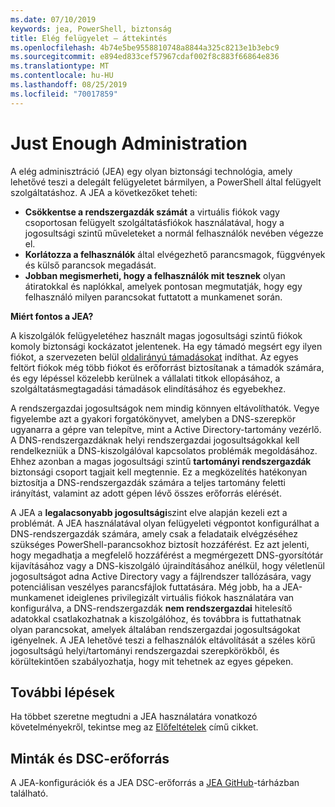 ```yaml
---
ms.date: 07/10/2019
keywords: jea, PowerShell, biztonság
title: Elég felügyelet – áttekintés
ms.openlocfilehash: 4b74e5be9558810748a8844a325c8213e1b3ebc9
ms.sourcegitcommit: e894ed833cef57967cdaf002f8c883f66864e836
ms.translationtype: MT
ms.contentlocale: hu-HU
ms.lasthandoff: 08/25/2019
ms.locfileid: "70017859"
---
```

# <a name="just-enough-administration"></a>Just Enough Administration

A elég adminisztráció (JEA) egy olyan biztonsági technológia, amely lehetővé teszi a delegált felügyeletet bármilyen, a PowerShell által felügyelt szolgáltatáshoz. A JEA a következőket teheti:

- **Csökkentse a rendszergazdák számát** a virtuális fiókok vagy csoportosan felügyelt szolgáltatásfiókok használatával, hogy a jogosultsági szintű műveleteket a normál felhasználók nevében végezze el.
- **Korlátozza a felhasználók** által elvégezhető parancsmagok, függvények és külső parancsok megadását.
- **Jobban megismerheti, hogy a felhasználók mit tesznek** olyan átiratokkal és naplókkal, amelyek pontosan megmutatják, hogy egy felhasználó milyen parancsokat futtatott a munkamenet során.

**Miért fontos a JEA?**

A kiszolgálók felügyeletéhez használt magas jogosultsági szintű fiókok komoly biztonsági kockázatot jelentenek. Ha egy támadó megsért egy ilyen fiókot, a szervezeten belül [oldalirányú támadásokat](https://aka.ms/pth) indíthat. Az egyes feltört fiókok még több fiókot és erőforrást biztosítanak a támadók számára, és egy lépéssel közelebb kerülnek a vállalati titkok ellopásához, a szolgáltatásmegtagadási támadások elindításához és egyebekhez.

A rendszergazdai jogosultságok nem mindig könnyen eltávolíthatók. Vegye figyelembe azt a gyakori forgatókönyvet, amelyben a DNS-szerepkör ugyanarra a gépre van telepítve, mint a Active Directory-tartomány vezérlő. A DNS-rendszergazdáknak helyi rendszergazdai jogosultságokkal kell rendelkezniük a DNS-kiszolgálóval kapcsolatos problémák megoldásához. Ehhez azonban a magas jogosultsági szintű **tartományi rendszergazdák** biztonsági csoport tagjait kell megtennie. Ez a megközelítés hatékonyan biztosítja a DNS-rendszergazdák számára a teljes tartomány feletti irányítást, valamint az adott gépen lévő összes erőforrás elérését.

A JEA a **legalacsonyabb jogosultsági**szint elve alapján kezeli ezt a problémát. A JEA használatával olyan felügyeleti végpontot konfigurálhat a DNS-rendszergazdák számára, amely csak a feladataik elvégzéséhez szükséges PowerShell-parancsokhoz biztosít hozzáférést. Ez azt jelenti, hogy megadhatja a megfelelő hozzáférést a megmérgezett DNS-gyorsítótár kijavításához vagy a DNS-kiszolgáló újraindításához anélkül, hogy véletlenül jogosultságot adna Active Directory vagy a fájlrendszer tallózására, vagy potenciálisan veszélyes parancsfájlok futtatására. Még jobb, ha a JEA-munkamenet ideiglenes privilegizált virtuális fiókok használatára van konfigurálva, a DNS-rendszergazdák **nem rendszergazdai** hitelesítő adatokkal csatlakozhatnak a kiszolgálóhoz, és továbbra is futtathatnak olyan parancsokat, amelyek általában rendszergazdai jogosultságokat igényelnek. A JEA lehetővé teszi a felhasználók eltávolítását a széles körű jogosultságú helyi/tartományi rendszergazdai szerepkörökből, és körültekintően szabályozhatja, hogy mit tehetnek az egyes gépeken.

## <a name="next-steps"></a>További lépések

Ha többet szeretne megtudni a JEA használatára vonatkozó követelményekről, tekintse meg az [Előfeltételek](prerequisites.md) című cikket.

## <a name="samples-and-dsc-resource"></a>Minták és DSC-erőforrás

A JEA-konfigurációk és a JEA DSC-erőforrás a [JEA GitHub](https://github.com/PowerShell/JEA)-tárházban található.
